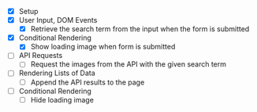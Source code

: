 * [x] Setup
* [x] User Input, DOM Events
  * [x] Retrieve the search term from the input when the form is submitted
* [x] Conditional Rendering
  * [x] Show loading image when form is submitted
* [ ] API Requests
  * [ ] Request the images from the API with the given search term
* [ ] Rendering Lists of Data
  * [ ] Append the API results to the page
* [ ] Conditional Rendering
  * [ ] Hide loading image